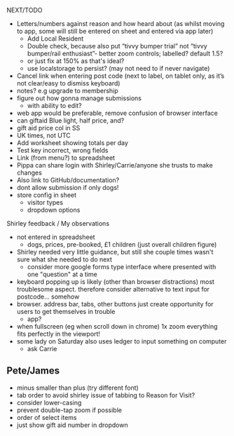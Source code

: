 NEXT/TODO
- Letters/numbers against reason and how heard about (as whilst moving to app, some will still be entered on sheet and entered via app later)
  - Add Local Resident
  - Double check, because also put “tivvy bumper trial” not “tivvy bumper/rail enthusiast”- better zoom controls; labelled? default 1.5?
  - or just fix at 150% as that's ideal?
  - use localstorage to persist? (may not need to if never navigate)
- Cancel link when entering post code (next to label, on tablet only, as it’s not clear/easy to dismiss keyboard)
- notes? e.g upgrade to membership
- figure out how gonna manage submissions
  - with ability to edit?
- web app would be preferable, remove confusion of browser interface
- can giftaid Blue light, half price, and?
- gift aid price col in SS
- UK times, not UTC
- Add worksheet showing totals per day
- Test key incorrect, wrong fields
- Link (from menu?) to spreadsheet
- Pippa can share login with Shirley/Carrie/anyone she trusts to make changes
- Also link to GitHub/documentation?
- dont allow submission if only dogs!
- store config in sheet
  - visitor types
  - dropdown options


Shirley feedback / My observations
- not entered in spreadsheet
  - dogs, prices, pre-booked, £1 children (just overall children figure)
- Shirley needed very little guidance, but still she couple times wasn't sure what she needed to do next
  - consider more google forms type interface where presented with one "question" at a time
- keyboard popping up is likely (other than browser distractions) most troublesome aspect. therefore consider alternative to text input for postcode... somehow
- browser. address bar, tabs, other buttons just create opportunity for users to get themselves in trouble
  - app?
- when fullscreen (eg when scroll down in chrome) 1x zoom everything fits perfectly in the viewport!
- some lady on Saturday also uses ledger to input something on computer
  - ask Carrie
  
Pete/James
- 
- minus smaller than plus (try different font)
- tab order to avoid shirley issue of tabbing to Reason for Visit?
- consider lower-casing
- prevent double-tap zoom if possible
- order of select items
- just show gift aid number in dropdown
